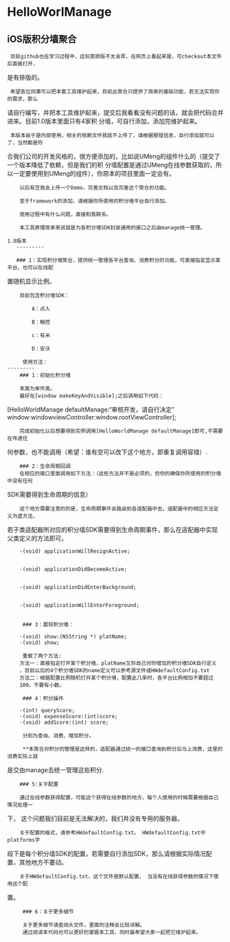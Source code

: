 HelloWorlManage
===============

iOS版积分墙聚合
------------

     目前github也在学习过程中，这玩意排版不太会弄，在网页上看起来是，可checkout本文件后直接打开，
是有排版的。

     希望各位同事可以把本套工具维护起来，目前此聚合只提供了简单的基础功能，若无法实现你的需求，那么
请自行编写，并把本工具维护起来，提交后我看看没有问题的话，就会把代码合并进来。目前1.0版本里面只有4家积
分墙，可自行添加，添加完维护起来。

     本版本由于是内部使用，相关的依赖文件我就不上传了，请根据报错信息，自行添加就可以了，当然都是符
合我们公司的开发风格的，很方便添加的，比如说UMeng的组件什么的（提交了一个版本降低了依赖，但是我们的积
分墙配置是通过UMeng在线参数获取的，所以一定要使用到UMeng的组件），你原本的项目里面一定会有。

        以后有空我会上传一个Demo，完善文档以及完善这个聚合的功能。

        至于framework的添加，请根据你所使用的积分墙平台自行添加。  
  
        使用过程中有什么问题，直接和我联系。

        本工具原理简单来说就是为各积分墙SDK封装通用的接口之后由manage统一管理。

	1.0版本
       ---------

       ### 1：实现积分墙聚合，提供统一管理各平台查询、消费积分的功能，可直接指定显示某平台，也可以在线配
置随机显示比例。

        目前包含积分墙SDK：

            A：点入

            B：触控

            c：有米

            D：安沃

         使用方法：
	---------
        ### 1：初始化积分墙

        本类为单件类。
        最好在[window makeKeyAndVisible];之后调用如下代码：
	
[HelloWorldManage defaultManage:“审核开发，请自行决定” window:windowviewController:window.rootViewController];

        完成初始化以后想要得到实例调用[HelloWorldManage defaultManage]即可,不需要在传递任
何参数，也不能调用（希望：谁有空可以改下这个地方，即重复调用容错）.

        ### 2：生命周期回调
        在相应的接口里面调用如下方法：（这些方法并不是必须的，但你的确保你所使用的积分墙中没有任何
SDK需要得到生命周期的信息）
		
        这个地方需要注意的的是，生命周期事件会路由到各适配器中去，适配器中的相应方法定义为虚方法，
若子类适配器所对应的积分墙SDK需要得到生命周期事件，那么在适配器中实现父类定义的方法即可。
		

		-(void) applicationWillResignActive;


		-(void) applicationDidBecomeActive;


		-(void) applicationDidEnterBackground;


		-(void) applicationWillEnterForeground;


         ### 3：展现积分墙：

		-(void) show:(NSString *) platName;
		-(void) show;

         重载了两个方法:
		方法一：直接指定打开某个积分墙，platName又你自己对你增加的积分墙SDK自行定义
		，目前以后的4个积分墙SDK的name定义可以参考源文件或HWdefaultConfig.txt
		方法二：根据配置比例随机打开某个积分墙，配置此几率时，各平台比例相加不要超过
		100，不要有小数。

         ### 4：积分操作

		-(int) queryScore;
		-(void) expenseScore:(int)score;
		-(void) addScore:(int) score;

         分别为查询、消费、增加积分。

         **本聚合对积分的管理是这样的，适配器通过统一的接口查询到积分后马上消费，这里的消费实际上就
是交由manage去统一管理这些积分.

        ### 5:关于配置

        通过在线参数获得配置，可能这个获得在线参数的地方，每个人使用的时候需要根据自己情况处理一
下， 这个问题我们目前是无法解决的，我们并没有专用的服务器。

        关于配置的格式，请参考HWdefaultConfig.txt。 HWdefaultConfig.txt中platforms字
段下是每个积分墙SDK的配置，若需要自行添加SDK，那么请根据实际情况配置，其他地方不要动。
		
        关于HWdefaultConfig.txt，这个文件是默认配置， 当没有在线获得参数的情况下使用这个配
置。


         ### 6：关于更多细节

         关于更多细节请查阅头文件，里面的注释会比较详解。
         通过阅读本代码也可以更好的掌握本工具，同时最希望大家一起把它维护起来。